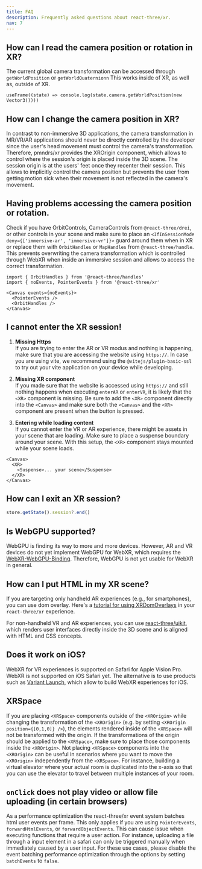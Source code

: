 ```yaml
---
title: FAQ
description: Frequently asked questions about react-three/xr.
nav: 7
---
```


## How can I read the camera position or rotation in XR?

The current global camera transformation can be accessed through `getWorldPosition` or `getWorldQuaternionn` This works inside of XR, as well as, outside of XR.

```tsx
useFrame((state) => console.log(state.camera.getWorldPosition(new Vector3())))
```

## How can I change the camera position in XR?

In contrast to non-immersive 3D applications, the camera transformation in MR/VR/AR applications should never be directly controlled by the developer since the user's head movement must control the camera's transformation. Therefore, pmndrs/xr provides the XROrigin component, which allows to control where the session's origin is placed inside the 3D scene. The session origin is at the users' feet once they recenter their session. This allows to implicitly control the camera position but prevents the user from getting motion sick when their movement is not reflected in the camera's movement.

##

## Having problems accessing the camera position or rotation.

Check if you have OrbitControls, CameraControls from `@react-three/drei`, or other controls in your scene and make sure to place an `<IfInSessionMode deny={['immersive-ar', 'immersive-vr']}>` guard around them when in XR or replace them with `OrbitHandles` or `MapHandles` from `@react-three/handle`. This prevents overwriting the camera transformation which is controlled through WebXR when inside an immersive session and allows to access the correct transformation.

```tsx
import { OrbitHandles } from '@react-three/handles'
import { noEvents, PointerEvents } from '@react-three/xr'

<Canvas events={noEvents}>
  <PointerEvents />
  <OrbitHandles />
</Canvas>
```

## I cannot enter the XR session!

1. **Missing Https**  
   If you are trying to enter the AR or VR modus and nothing is happening, make sure that you are accessing the website using `https://`.
   In case you are using vite, we recommend using the `@vitejs/plugin-basic-ssl` to try out your vite application on your device while developing.

2. **Missing XR component**  
   If you made sure that the website is accessed using `https://` and still nothing happens when executing `enterAR` or `enterVR`, it is likely that the `<XR>` component is missing. Be sure to add the `<XR>` component directly into the `<Canvas>` and make sure both the `<Canvas>` and the `<XR>` component are present when the button is pressed.

3. **Entering while loading content**  
   If you cannot enter the VR or AR experience, there might be assets in your scene that are loading.
   Make sure to place a suspense boundary around your scene. With this setup, the `<XR>` component stays mounted while your scene loads.

```tsx
<Canvas>
  <XR>
    <Suspense>... your scene</Suspense>
  </XR>
</Canvas>
```

## How can I exit an XR session?

```ts
store.getState().session?.end()
```

## Is WebGPU supported?

WebGPU is finding its way to more and more devices. However, AR and VR devices do not yet implement WebGPU for WebXR, which requires the [WebXR-WebGPU-Binding](https://github.com/immersive-web/WebXR-WebGPU-Binding/blob/main/explainer.md). Therefore, WebGPU is not yet usable for WebXR in general.

## How can I put HTML in my XR scene?

If you are targeting only handheld AR experiences (e.g., for smartphones), you can use dom overlay. Here's a [tutorial for using XRDomOverlays](../tutorials/dom-overlay.md) in your `react-three/xr` experience.

For non-handheld VR and AR experiences, you can use [react-three/uikit](https://github.com/pmndrs/uikit), which renders user interfaces directly inside the 3D scene and is aligned with HTML and CSS concepts.

## Does it work on iOS?

WebXR for VR experiences is supported on Safari for Apple Vision Pro.
WebXR is not supported on iOS Safari yet. The alternative is to use products such as [Variant Launch](https://launch.variant3d.com/), which allow to build WebXR experiences for iOS.

## XRSpace

If you are placing `<XRSpace>` components outside of the `<XROrigin>` while changing the transformation of the `<XROrigin>` (e.g. by setting `<XROrigin position={[0,1,0]} />`), the elements rendered inside of the `<XRSpace>` will not be transformed with the origin. If the transformations of the origin should be applied to the `<XRSpace>`, make sure to place those components inside the `<XROrigin>`. Not placing `<XRSpace>` components into the `<XROrigin>` can be useful in scenarios where you want to move the `<XROrigin>` independently from the `<XRSpace>`. For instance, building a virtual elevator where your actual room is duplicated into the x-axis so that you can use the elevator to travel between multiple instances of your room.

## `onClick` does not play video or allow file uploading (in certain browsers)

As a performance optimization the react-three/xr event system batches html user events per frame. This only applies if you are using `PointerEvents`, `forwardHtmlEvents`, or `forwardObjectEvents`. This can cause issue when executing functions that require a user action. For instance, uploading a file through a input element in a safari can only be triggered manually when immediately caused by a user input. For these use cases, please disable the event batching performance optimization through the options by setting `batchEvents` to `false`.
